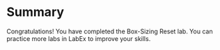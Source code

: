 # Summary

Congratulations! You have completed the Box-Sizing Reset lab. You can practice more labs in LabEx to improve your skills.
